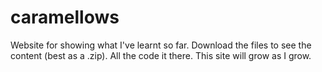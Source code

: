 # caramellows
Website for showing what I've learnt so far. Download the files to see the content (best as a .zip). All the code it there. This site will grow as I grow. 
